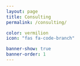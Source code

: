 ```yaml
---
layout: page
title: Consulting
permalink: /consulting/

color: vermilion
icon: "fas fa-code-branch"

banner-show: true
banner-order: 1
---
```

